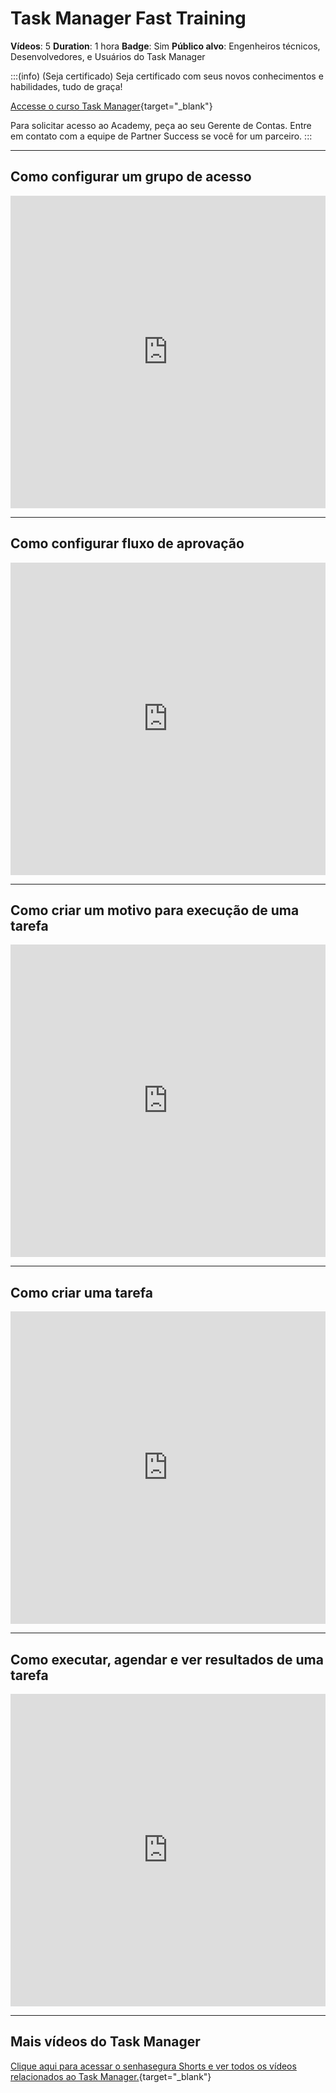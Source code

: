 # Task Manager Fast Training

**Vídeos**: 5
**Duration**: 1 hora
**Badge**: Sim
**Público alvo**: Engenheiros técnicos, Desenvolvedores, e Usuários do Task Manager

:::(info) (Seja certificado)
Seja certificado com seus novos conhecimentos e habilidades, tudo de graça!

[Accesse o curso Task Manager](https://academy.senhasegura.com/course/view.php?id=15){target="_blank"}

Para solicitar acesso ao Academy, peça ao seu Gerente de Contas.
Entre em contato com a equipe de Partner Success se você for um parceiro.
:::

---

## Como configurar um grupo de acesso
        
<iframe width="100%" height="500" src="https://www.youtube.com/embed/4oVzGlVd0j8" title="YouTube video player" frameborder="0" allow="fullscreen; accelerometer; autoplay; clipboard-write; encrypted-media; gyroscope; picture-in-picture" allowfullscreen></iframe>

---

## Como configurar fluxo de aprovação

<iframe width="100%" height="500" src="https://www.youtube.com/embed/3cE8DpdG7xY" title="YouTube video player" frameborder="0" allow="fullscreen; accelerometer; autoplay; clipboard-write; encrypted-media; gyroscope; picture-in-picture" allowfullscreen></iframe>

---

## Como criar um motivo para execução de uma tarefa

<iframe width="100%" height="500" src="https://www.youtube.com/embed/gyTVFs_h778" title="YouTube video player" frameborder="0" allow="fullscreen; accelerometer; autoplay; clipboard-write; encrypted-media; gyroscope; picture-in-picture" allowfullscreen></iframe>

---

## Como criar uma tarefa

<iframe width="100%" height="500" src="https://www.youtube.com/embed/TqPUHJMKhiI" title="YouTube video player" frameborder="0" allow="fullscreen; accelerometer; autoplay; clipboard-write; encrypted-media; gyroscope; picture-in-picture" allowfullscreen></iframe>

---

## Como executar, agendar e ver resultados de uma tarefa

<iframe width="100%" height="500" src="https://www.youtube.com/embed/P-vw65EVbS8" title="YouTube video player" frameborder="0" allow="fullscreen; accelerometer; autoplay; clipboard-write; encrypted-media; gyroscope; picture-in-picture" allowfullscreen></iframe>

---

## Mais vídeos do Task Manager

[Clique aqui para acessar o senhasegura Shorts e ver todos os vídeos relacionados ao Task Manager.](https://www.youtube.com/watch?v=3cE8DpdG7xY&list=PLLadp-pwOPiZQjQAAOTPPYpt_GBmXk-eT){target="_blank"}